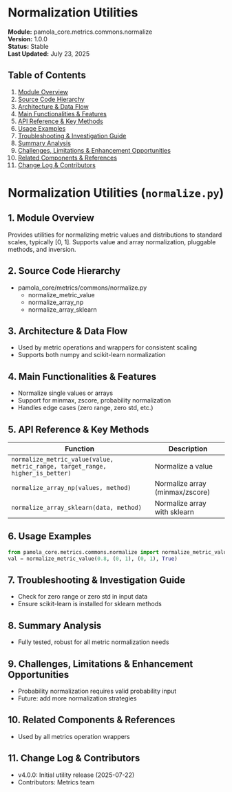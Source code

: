 # Normalization Utilities
**Module:** pamola_core.metrics.commons.normalize  
**Version:** 1.0.0  
**Status:** Stable  
**Last Updated:** July 23, 2025

## Table of Contents
1. [Module Overview](#1-module-overview)
2. [Source Code Hierarchy](#2-source-code-hierarchy)
3. [Architecture & Data Flow](#3-architecture--data-flow)
4. [Main Functionalities & Features](#4-main-functionalities--features)
5. [API Reference & Key Methods](#5-api-reference--key-methods)
6. [Usage Examples](#6-usage-examples)
7. [Troubleshooting & Investigation Guide](#7-troubleshooting--investigation-guide)
8. [Summary Analysis](#8-summary-analysis)
9. [Challenges, Limitations & Enhancement Opportunities](#9-challenges-limitations--enhancement-opportunities)
10. [Related Components & References](#10-related-components--references)
11. [Change Log & Contributors](#11-change-log--contributors)

# Normalization Utilities (`normalize.py`)

## 1. Module Overview
Provides utilities for normalizing metric values and distributions to standard scales, typically [0, 1]. Supports value and array normalization, pluggable methods, and inversion.

## 2. Source Code Hierarchy
- pamola_core/metrics/commons/normalize.py
  - normalize_metric_value
  - normalize_array_np
  - normalize_array_sklearn

## 3. Architecture & Data Flow
- Used by metric operations and wrappers for consistent scaling
- Supports both numpy and scikit-learn normalization

## 4. Main Functionalities & Features
- Normalize single values or arrays
- Support for minmax, zscore, probability normalization
- Handles edge cases (zero range, zero std, etc.)

## 5. API Reference & Key Methods
| Function | Description |
|----------|-------------|
| `normalize_metric_value(value, metric_range, target_range, higher_is_better)` | Normalize a value |
| `normalize_array_np(values, method)` | Normalize array (minmax/zscore) |
| `normalize_array_sklearn(data, method)` | Normalize array with sklearn |

## 6. Usage Examples
```python
from pamola_core.metrics.commons.normalize import normalize_metric_value
val = normalize_metric_value(0.8, (0, 1), (0, 1), True)
```

## 7. Troubleshooting & Investigation Guide
- Check for zero range or zero std in input data
- Ensure scikit-learn is installed for sklearn methods

## 8. Summary Analysis
- Fully tested, robust for all metric normalization needs

## 9. Challenges, Limitations & Enhancement Opportunities
- Probability normalization requires valid probability input
- Future: add more normalization strategies

## 10. Related Components & References
- Used by all metrics operation wrappers

## 11. Change Log & Contributors
- v4.0.0: Initial utility release (2025-07-22)
- Contributors: Metrics team
